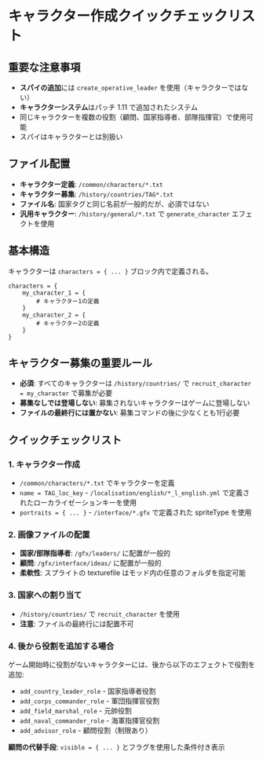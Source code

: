 # キャラクター作成クイックチェックリスト

## 重要な注意事項

- **スパイの追加**には `create_operative_leader` を使用（キャラクターではない）
- **キャラクターシステム**はパッチ 1.11 で追加されたシステム
- 同じキャラクターを複数の役割（顧問、国家指導者、部隊指揮官）で使用可能
- スパイはキャラクターとは別扱い



## ファイル配置

- **キャラクター定義**: `/common/characters/*.txt`
- **キャラクター募集**: `/history/countries/TAG*.txt`
- **ファイル名**: 国家タグと同じ名前が一般的だが、必須ではない
- **汎用キャラクター**: `/history/general/*.txt` で `generate_character` エフェクトを使用

## 基本構造

キャラクターは `characters = { ... }` ブロック内で定義される。

```
characters = {
    my_character_1 = {
        # キャラクター1の定義
    }
    my_character_2 = {
        # キャラクター2の定義
    }
}
```
## キャラクター募集の重要ルール

- **必須**: すべてのキャラクターは `/history/countries/` で `recruit_character = my_character` で募集が必要
- **募集なしでは登場しない**: 募集されないキャラクターはゲームに登場しない
- **ファイルの最終行には置かない**: 募集コマンドの後に少なくとも1行必要

## クイックチェックリスト

### 1. キャラクター作成
- `/common/characters/*.txt` でキャラクターを定義
- `name = TAG_loc_key` - `/localisation/english/*_l_english.yml` で定義されたローカライゼーションキーを使用
- `portraits = { ... }` - `/interface/*.gfx` で定義された spriteType を使用

### 2. 画像ファイルの配置
- **国家/部隊指導者**: `/gfx/leaders/` に配置が一般的
- **顧問**: `/gfx/interface/ideas/` に配置が一般的
- **柔軟性**: スプライトの texturefile はモッド内の任意のフォルダを指定可能

### 3. 国家への割り当て
- `/history/countries/` で `recruit_character` を使用
- **注意**: ファイルの最終行には配置不可

### 4. 後から役割を追加する場合
ゲーム開始時に役割がないキャラクターには、後から以下のエフェクトで役割を追加:
- `add_country_leader_role` - 国家指導者役割
- `add_corps_commander_role` - 軍団指揮官役割
- `add_field_marshal_role` - 元帥役割
- `add_naval_commander_role` - 海軍指揮官役割
- `add_advisor_role` - 顧問役割（制限あり）

**顧問の代替手段**: `visible = { ... }` とフラグを使用した条件付き表示
